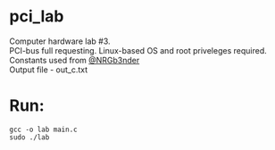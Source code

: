# pci_lab
Computer hardware lab #3.  
PCI-bus full requesting. Linux-based OS and root priveleges required.  
Constants used from [@NRGb3nder](https://github.com/NRGb3nder)  
Output file - out_c.txt  
# Run: 
```
gcc -o lab main.c  
sudo ./lab  
```
